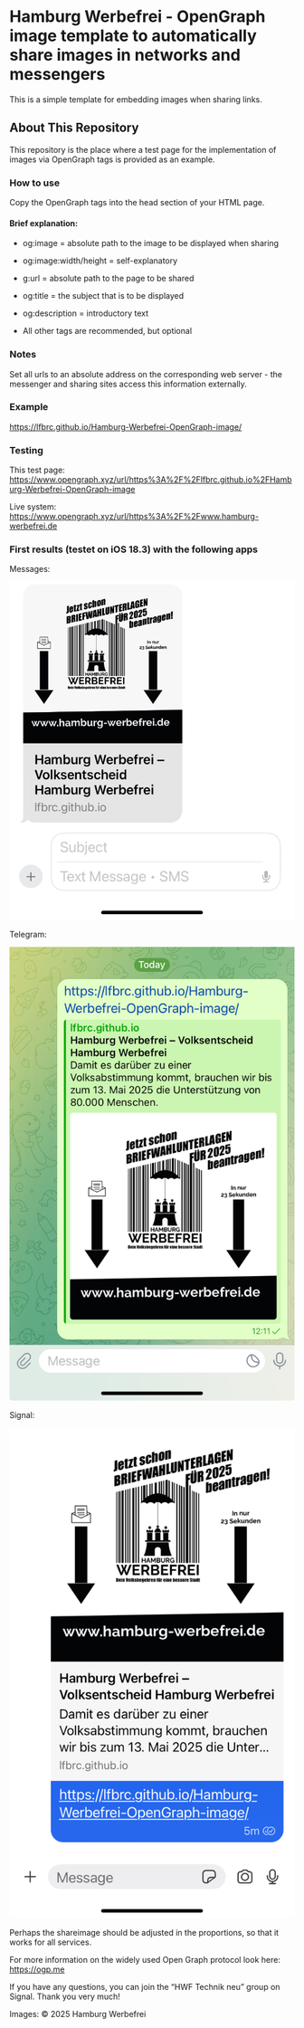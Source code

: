 # Hamburg Werbefrei - OpenGraph image template to automatically share images in networks and messengers

This is a simple template for embedding images when sharing links.

## About This Repository

This repository is the place where a test page for the implementation of images via OpenGraph tags is provided as an example.

### How to use

Copy the OpenGraph tags into the head section of your HTML page.

#### Brief explanation:

* og:image = absolute path to the image to be displayed when sharing

* og:image:width/height = self-explanatory

* g:url = absolute path to the page to be shared

* og:title = the subject that is to be displayed

* og:description = introductory text

* All other tags are recommended, but optional

### Notes

Set all urls to an absolute address on the corresponding web server - the messenger and sharing sites access this information externally.

### Example
https://lfbrc.github.io/Hamburg-Werbefrei-OpenGraph-image/

### Testing

This test page:
https://www.opengraph.xyz/url/https%3A%2F%2Flfbrc.github.io%2FHamburg-Werbefrei-OpenGraph-image

Live system:
https://www.opengraph.xyz/url/https%3A%2F%2Fwww.hamburg-werbefrei.de

### First results (testet on iOS 18.3) with the following apps

Messages:

![Messages on iOS](/assets/testing/messages-ios-18.3.jpg)

Telegram:

![Telegram on iOS](/assets/testing/telegram-ios-18.3.jpg)

Signal:

![Signal on iOS](/assets/testing/signal-ios-18.3.jpg)

Perhaps the shareimage should be adjusted in the proportions, so that it works for all services.

For more information on the widely used Open Graph protocol look here:
https://ogp.me

If you have any questions, you can join the “HWF Technik neu” group on Signal. Thank you very much!

Images: © 2025 Hamburg Werbefrei
